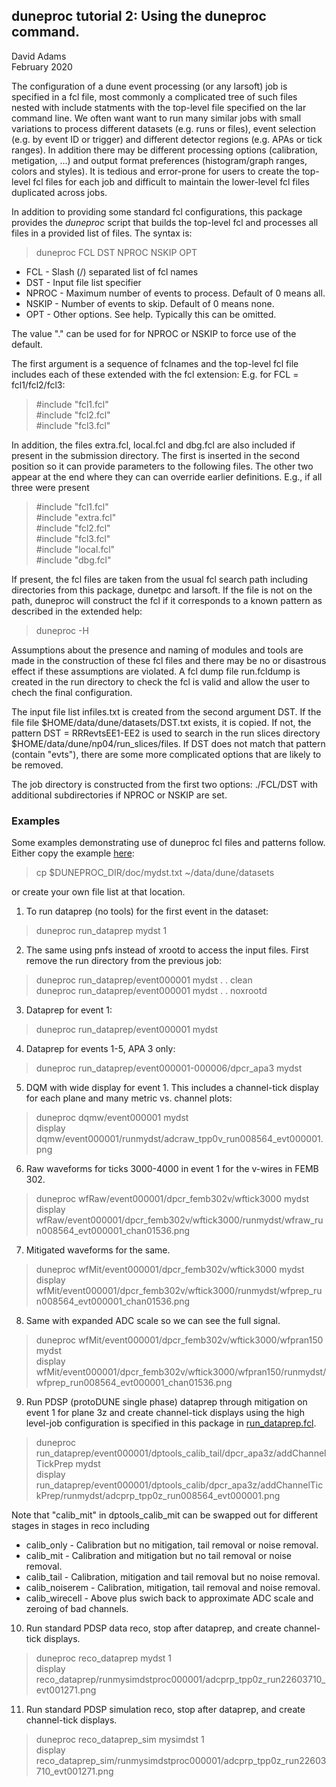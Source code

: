## duneproc tutorial 2: Using the duneproc command.

David Adams   
February 2020

The configuration of a dune event processing (or any larsoft) job is specified in a fcl
file, most commonly a complicated tree of such files nested with include statments
with the top-level file specified on the lar command line.
We often want want to run many similar jobs with small variations to process different
datasets (e.g. runs or files), event selection (e.g. by event ID or trigger)
and different detector regions (e.g. APAs or tick ranges).
In addition there may be different processing options (calibration, metigation, ...)
and output format preferences (histogram/graph ranges, colors and styles).
It is tedious and error-prone for users to create the top-level fcl files for each job
and difficult to maintain the lower-level fcl files duplicated across jobs.

In addition to providing some standard fcl configurations, this package provides the *duneproc*
script that builds the top-level fcl and processes all files in a provided list of files.
The syntax is:

> duneproc FCL DST NPROC NSKIP OPT

* FCL - Slash (/) separated list of fcl names
* DST - Input file list specifier
* NPROC - Maximum number of events to process. Default of 0 means all.
* NSKIP - Number of events to skip. Default of 0 means none.
* OPT - Other options. See help. Typically this can be omitted.

The value "." can be used for for NPROC or NSKIP to force use of the default.

The first argument is a sequence of fclnames and the top-level fcl
file includes each of these extended with the fcl extension:
E.g. for FCL = fcl1/fcl2/fcl3:

> #include "fcl1.fcl"  
> #include "fcl2.fcl"  
> #include "fcl3.fcl"  

In addition, the files extra.fcl, local.fcl and dbg.fcl are also included if
present in the submission directory.
The first is inserted in the second position so it can provide parameters
to the following files.
The other two appear at the end where they can can override earlier definitions.
E.g., if all three were present

> #include "fcl1.fcl"  
> #include "extra.fcl"  
> #include "fcl2.fcl"  
> #include "fcl3.fcl"  
> #include "local.fcl"  
> #include "dbg.fcl"

If present, the fcl files are taken from the usual fcl search path including
directories from this package, dunetpc and larsoft.
If the file is not on the path, duneproc will construct the fcl if it corresponds
to a known pattern as described in the extended help:

> duneproc -H

Assumptions about the presence and naming of modules and tools are made in the construction
of these fcl files and there may be no or disastrous effect if these assumptions are violated.
A fcl dump file run.fcldump is created in the run directory to check the fcl is valid and
allow the user to chech the final configuration.

The input file list infiles.txt is created from the second argument DST.
If the file file $HOME/data/dune/datasets/DST.txt exists, it is copied.
If not, the pattern DST = RRRevtsEE1-EE2 is used to search in the run slices directory
$HOME/data/dune/np04/run_slices/files.
If DST does not match that pattern (contain "evts"),
there are some more complicated options that are likely to be removed.

The job directory is constructed from the first two options: ./FCL/DST with
additional subdirectories if NPROC or NSKIP are set.

### Examples

Some examples demonstrating use of duneproc fcl files and patterns follow.
Either copy the example [here](mydst.txt):

> cp $DUNEPROC_DIR/doc/mydst.txt ~/data/dune/datasets

or create your own file list at that location.

1. To run dataprep (no tools) for the first event in the dataset:
> duneproc run_dataprep mydst 1

2. The same using pnfs instead of xrootd to access the input files.
First remove the run directory from the previous job:
> duneproc run_dataprep/event000001 mydst . . clean  
> duneproc run_dataprep/event000001 mydst . . noxrootd

3. Dataprep for event 1:
> duneproc run_dataprep/event000001 mydst

4. Dataprep for events 1-5, APA 3 only:
> duneproc run_dataprep/event000001-000006/dpcr_apa3 mydst 

5. DQM with wide display for event 1. This includes a channel-tick
display for each plane and many metric vs. channel plots:
> duneproc dqmw/event000001 mydst  
> display dqmw/event000001/runmydst/adcraw_tpp0v_run008564_evt000001.png 

6. Raw waveforms for ticks 3000-4000 in event 1 for the v-wires in FEMB 302.
> duneproc wfRaw/event000001/dpcr_femb302v/wftick3000 mydst  
> display wfRaw/event000001/dpcr_femb302v/wftick3000/runmydst/wfraw_run008564_evt000001_chan01536.png

7. Mitigated waveforms for the same.
> duneproc wfMit/event000001/dpcr_femb302v/wftick3000 mydst  
> display wfMit/event000001/dpcr_femb302v/wftick3000/runmydst/wfprep_run008564_evt000001_chan01536.png

8. Same with expanded ADC scale so we can see the full signal.
> duneproc wfMit/event000001/dpcr_femb302v/wftick3000/wfpran150 mydst  
> display wfMit/event000001/dpcr_femb302v/wftick3000/wfpran150/runmydst/wfprep_run008564_evt000001_chan01536.png 

9. Run PDSP (protoDUNE single phase) dataprep through mitigation on event 1 for plane 3z and create channel-tick displays
using the high level-job configuration is specified in this package in [run_dataprep.fcl](../fcl/run_dataprep.fcl).
> duneproc run_dataprep/event000001/dptools_calib_tail/dpcr_apa3z/addChannelTickPrep mydst  
> display run_dataprep/event000001/dptools_calib/dpcr_apa3z/addChannelTickPrep/runmydst/adcprp_tpp0z_run008564_evt000001.png

Note that "calib_mit" in dptools_calib_mit can be swapped out for different stages in stages in reco including
* calib_only - Calibration but no mitigation, tail removal or noise removal.
* calib_mit - Calibration and mitigation but no tail removal or noise removal.
* calib_tail - Calibration, mitigation and tail removal but no noise removal.
* calib_noiserem - Calibration, mitigation, tail removal and noise removal.
* calib_wirecell - Above plus swich back to approximate ADC scale and zeroing of bad channels.  

10. Run standard PDSP data reco, stop after dataprep, and create channel-tick displays.
> duneproc reco_dataprep mydst 1  
> display reco_dataprep/runmysimdstproc000001/adcprp_tpp0z_run22603710_evt001271.png

11. Run standard PDSP simulation reco, stop after dataprep, and create channel-tick displays.
> duneproc reco_dataprep_sim mysimdst 1  
> display reco_dataprep_sim/runmysimdstproc000001/adcprp_tpp0z_run22603710_evt001271.png





